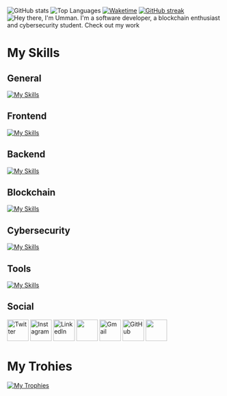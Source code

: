 ![GitHub stats](https://github-readme-stats.vercel.app/api?username=UMMAN2005&show_icons=true&theme=tokyonight)
![Top Languages](https://github-readme-stats.vercel.app/api/top-langs/?username=UMMAN2005&layout=compact&theme=tokyonight)
[![Waketime](https://github-readme-stats.vercel.app/api/wakatime?username=UMMAN2005&layout=compact&theme=tokyonight)](https://github.com/anuraghazra/github-readme-stats)
[![GitHub streak](https://streak-stats.demolab.com/?user=UMMAN2005&theme=tokyonight)](https://git.io/streak-stats)
![Hey there, I'm Umman. I'm a software developer, a blockchain enthusiast and cybersecurity student. Check out my work](https://github.com/UMMAN2005/CLOUD/blob/main/GitHub.gif)

# My Skills

## General
[![My Skills](https://skillicons.dev/icons?i=c,cpp,cs,go,rust,py,dart,gtk,md,regex)](https://skillicons.dev)
## Frontend
[![My Skills](https://skillicons.dev/icons?i=html,css,js,bootstrap,jquery,flutter)](https://skillicons.dev)
## Backend
[![My Skills](https://skillicons.dev/icons?i=docker,kubernetes,dotnet,npm,yarn,nodejs,express,postgres,firebase)](https://skillicons.dev)
## Blockchain
[![My Skills](https://skillicons.dev/icons?i=solidity,ipfs)](https://skillicons.dev)
## Cybersecurity
[![My Skills](https://skillicons.dev/icons?i=windows,linux,redhat,debian,ubuntu,kali,bash,powershell)](https://skillicons.dev)
## Tools
[![My Skills](https://skillicons.dev/icons?i=git,postman,clion,pycharm,notion,obsidian,sublime,vim,visualstudio,vscode)](https://skillicons.dev)
## Social

<p>
  <a href="https://twitter.com/UmmanBHOS"><img width="50px" alt="Twitter" title="Twitter" src="https://skillicons.dev/icons?i=twitter"/></a>
  <a href="https://www.instagram.com/ummanmmmdv/"><img width="50px" alt="Instagram" title="Instagram" src="https://skillicons.dev/icons?i=instagram"></a>
  <a href="https://www.linkedin.com/in/umman-mammadov-947436277/"><img width="50px" alt="LinkedIn" title="LinkedIn" src="https://skillicons.dev/icons?i=linkedin"/></a>
  <a href="https://discordapp.com/users/1172790469281972274" alt="Discord" title="Discord"><img width="50px" src="https://skillicons.dev/icons?i=discord"/></a>
  <a href="https://mail.google.com/mail/u/?authuser=ummanmemmedov2005@gmail.com"><img width="50px" alt="Gmail" title="Gmail" src="https://skillicons.dev/icons?i=gmail"></a>
  <a href="https://github.com/UMMAN2005"><img width="50px" alt="GitHub" title="GitHub" src="https://skillicons.dev/icons?i=github"/></a>
  <a href="https://stackoverflow.com/users/23028334/umman-mammadov" alt="Stack Overflow" title="Stack Overflow"><img width="50px" src="https://skillicons.dev/icons?i=stackoverflow"/></a>
</p>

# My Trohies
[![My Trophies](https://github-profile-trophy.vercel.app/?username=UMMAN2005&theme=tokyonight&row=2&column=5&margin-w=15&margin-h=15)](https://github.com/ryo-ma/github-profile-trophy)

